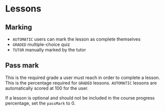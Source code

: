 Lessons
=======

Marking
-------

* `AUTOMATIC` users can mark the lesson as complete themselves
* `GRADED` multiple-choice quiz
* `TUTOR` manually marked by the tutor

Pass mark
---------

This is the required grade a user must reach in order to complete a lesson. This is the percentage required for `GRADED` lessons. `AUTOMATIC` lessons are automatically scored at 100 for the user.

If a lesson is optional and should not be included in the course progress percentage, set the `passMark` to 0.
